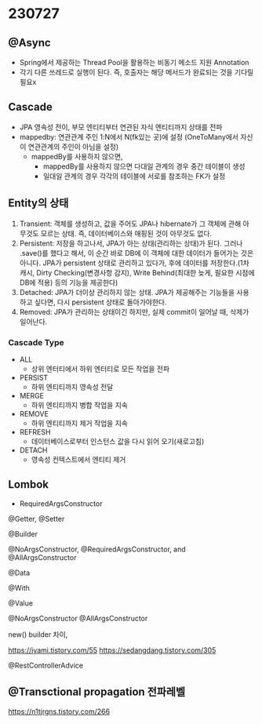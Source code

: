 # 230727

## @Async
- Spring에서 제공하는 Thread Pool을 활용하는 비동기 메소드 지원 Annotation
- 각기 다른 쓰레드로 실행이 된다. 즉, 호출자는 해당 메서드가 완료되는 것을 기다릴 필요x
## Cascade
- JPA 영속성 전이, 부모 엔티티부터 연관된 자식 엔티티까지 상태를 전파
- mappedby: 연관관계 주인 1:N에서 N(fk있는 곳)에 설정
    (OneToMany에서 자신이 연관관계의 주인이 아님을 설정)
    - mappedBy를 사용하지 않으면,
        - mappedBy를 사용하지 않으면 다대일 관계의 경우 중간 테이블이 생성
        - 일대일 관계의 경우 각각의 테이블에 서로를 참조하는 FK가 설정
        
## Entity의 상태
1. Transient: 객체를 생성하고, 값을 주어도 JPA나 hibernate가 그 객체에 관해 아무것도 모르는 상태. 즉, 데이터베이스와 매핑된 것이 아무것도 없다.
2. Persistent: 저장을 하고나서, JPA가 아는 상태(관리하는 상태)가 된다. 그러나 .save()를 했다고 해서, 이 순간 바로 DB에 이 객체에 대한 데이터가 들어가는 것은 아니다. JPA가 persistent 상태로 관리하고 있다가, 후에 데이터를 저장한다.(1차 캐시, Dirty Checking(변경사항 감지), Write Behind(최대한 늦게, 필요한 시점에 DB에 적용) 등의 기능을 제공한다)
3. Detached: JPA가 더이상 관리하지 않는 상태. JPA가 제공해주는 기능들을 사용하고 싶다면, 다시 persistent 상태로 돌아가야한다.
4. Removed: JPA가 관리하는 상태이긴 하지만, 실제 commit이 일어날 때, 삭제가 일어난다.
 
### Cascade Type
- ALL
    - 상위 엔터티에서 하위 엔터티로 모든 작업을 전파
- PERSIST
    - 하위 엔티티까지 영속성 전달
- MERGE
    - 하위 엔티티까지 병합 작업을 지속
- REMOVE
    - 하위 엔티티까지 제거 작업을 지속
- REFRESH
    - 데이터베이스로부터 인스턴스 값을 다시 읽어 오기(새로고침)
- DETACH
    - 영속성 컨텍스트에서 엔티티 제거

## Lombok
- RequiredArgsConstructor

@Getter, @Setter

@Builder

@NoArgsConstructor, @RequiredArgsConstructor, and @AllArgsConstructor

@Data

@With

@Value


@NoArgsConstructor
@AllArgsConstructor




new() builder  차이,

https://jyami.tistory.com/55
https://sedangdang.tistory.com/305

@RestControllerAdvice


## @Transctional propagation 전파레벨
https://n1tjrgns.tistory.com/266